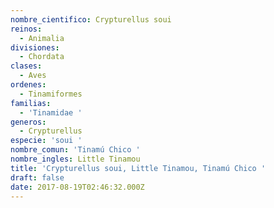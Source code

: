 ```yaml
---
nombre_cientifico: Crypturellus soui
reinos:
  - Animalia
divisiones:
  - Chordata
clases:
  - Aves
ordenes:
  - Tinamiformes
familias:
  - 'Tinamidae '
generos:
  - Crypturellus
especie: 'soui '
nombre_comun: 'Tinamú Chico '
nombre_ingles: Little Tinamou
title: 'Crypturellus soui, Little Tinamou, Tinamú Chico '
draft: false
date: 2017-08-19T02:46:32.000Z
---
```


